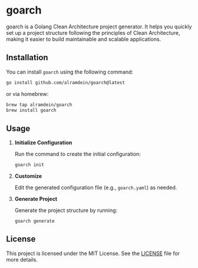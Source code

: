 # goarch

goarch is a Golang Clean Architecture project generator. It helps you quickly set up a project structure following the principles of Clean Architecture, making it easier to build maintainable and scalable applications.

## Installation

You can install `goarch` using the following command:

```bash
go install github.com/alramdein/goarch@latest
```

or via homebrew:
```bash
brew tap alramdein/goarch
brew install goarch
```

## Usage
1. **Initialize Configuration**
   
    Run the command to create the initial configuration:
    ```bash
    goarch init
    ```
3. **Customize**
   
    Edit the generated configuration file (e.g., `goarch.yaml`) as needed.
4. **Generate Project**
   
    Generate the project structure by running: 
    ```
    goarch generate
    ```

## License

This project is licensed under the MIT License. See the [LICENSE](LICENSE) file for more details.
